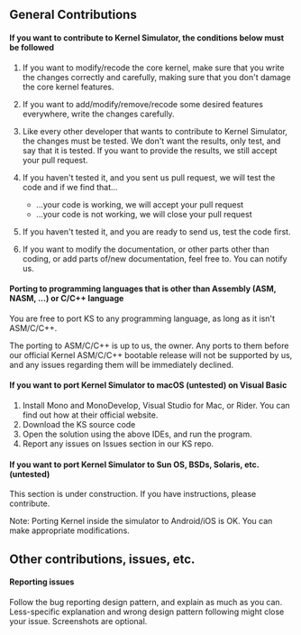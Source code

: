 ## General Contributions

#### If you want to contribute to Kernel Simulator, the conditions below must be followed

1. If you want to modify/recode the core kernel, make sure that you write the changes correctly and carefully, making sure that you don't damage the core kernel features.
2. If you want to add/modify/remove/recode some desired features everywhere, write the changes carefully.
3. Like every other developer that wants to contribute to Kernel Simulator, the changes must be tested. We don't want the results, only test, and say that it is tested. If you want to provide the results, we still accept your pull request.
4. If you haven't tested it, and you sent us pull request, we will test the code and if we find that...

   - ...your code is working, we will accept your pull request
   - ...your code is not working, we will close your pull request

5. If you haven't tested it, and you are ready to send us, test the code first.
6. If you want to modify the documentation, or other parts other than coding, or add parts of/new documentation, feel free to. You can notify us.

#### Porting to programming languages that is other than Assembly (ASM, NASM, ...) or C/C++ language

You are free to port KS to any programming language, as long as it isn't ASM/C/C++.

The porting to ASM/C/C++ is up to us, the owner. Any ports to them before our official Kernel ASM/C/C++ bootable release will not be supported by us, and any issues regarding them will be immediately declined.

#### If you want to port Kernel Simulator to macOS (untested) on Visual Basic

1. Install Mono and MonoDevelop, Visual Studio for Mac, or Rider. You can find out how at their official website.
2. Download the KS source code
3. Open the solution using the above IDEs, and run the program.
4. Report any issues on Issues section in our KS repo.

#### If you want to port Kernel Simulator to Sun OS, BSDs, Solaris, etc. (untested)

This section is under construction. If you have instructions, please contribute.

Note: Porting Kernel inside the simulator to Android/iOS is OK. You can make appropriate modifications.

## Other contributions, issues, etc.

#### Reporting issues

Follow the bug reporting design pattern, and explain as much as you can. Less-specific explanation and wrong design pattern following might close your issue. Screenshots are optional.